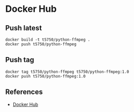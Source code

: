 # Docker Hub

## Push latest
```
docker build -t t5750/python-ffmpeg .
docker push t5750/python-ffmpeg
```

## Push tag
```
docker tag t5750/python-ffmpeg t5750/python-ffmpeg:1.0
docker push t5750/python-ffmpeg:1.0
```

## References
- [Docker Hub](https://hub.docker.com/)